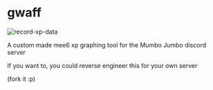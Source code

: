 # gwaff

![record-xp-data](https://github.com/bwac2517/gwaff/workflows/record-xp-data/badge.svg)

A custom made mee6 xp graphing tool for the Mumbo Jumbo discord server 

If you want to, you could reverse engineer this for your own server

(fork it :p)
